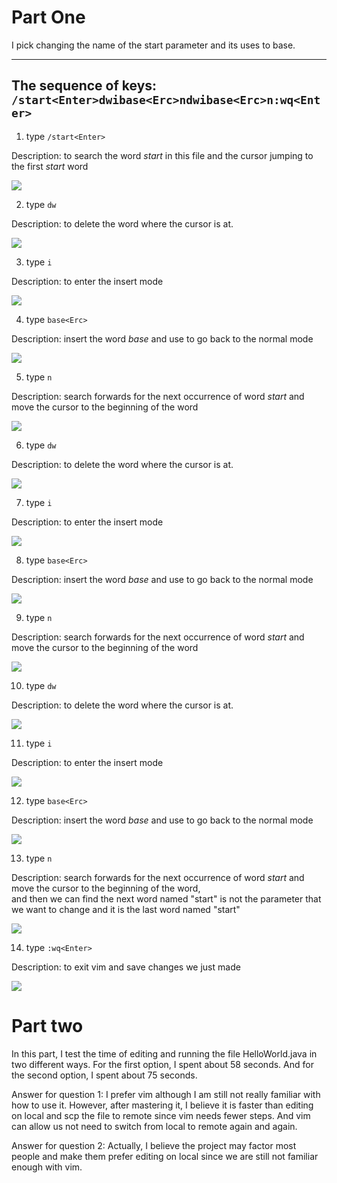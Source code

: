 # Part One
I pick changing the name of the start parameter and its uses to base.

---
## The sequence of keys: `/start<Enter>dwibase<Erc>ndwibase<Erc>n:wq<Enter>`
1. type `/start<Enter>`

Description: to search the word *start* in this file and the cursor jumping to the first *start* word

![](searchStart.png)

2. type `dw` 

Description: to delete the word where the cursor is at.

![](dw.png)

3. type `i`

Description: to enter the insert mode 

![](inserMode.png)

4. type `base<Erc>`

Description: insert the word *base* and use <Erc> to go back to the normal mode
  
![](baseNormalMode.png)

5. type `n`

Description: search forwards for the next occurrence of word *start* and move the cursor to the beginning of the word
  
![](nextStartWord.png)

6. type `dw` 
  
Description: to delete the word where the cursor is at.
  
![](dw2.png)

7. type `i`
  
Description: to enter the insert mode 
  
![](inserMode2.png)

8. type `base<Erc>`
  
Description: insert the word *base* and use <Erc> to go back to the normal mode
  
![](baseNormalMode2.png)

9. type `n`
  
Description: search forwards for the next occurrence of word *start* and move the cursor to the beginning of the word
  
![](nextStartWord2.png)

10. type `dw` 
  
Description: to delete the word where the cursor is at.
  
![](dw3.png)

11. type `i`
  
Description: to enter the insert mode 
  
![](inserMode3.png)

12. type `base<Erc>`
  
Description: insert the word *base* and use <Erc> to go back to the normal mode
  
![](baseNormalMode3.png)

13. type `n`
  
Description: search forwards for the next occurrence of word *start* and move the cursor to the beginning of the word,  
and then we can find the next word named "start" is not the parameter that we want to change and it is the last word named "start"
  
![](nextStartWord3.png)

14. type `:wq<Enter>`
  
Description: to exit vim and save changes we just made
  
![](wqSave.png)

# Part two
In this part, I test the time of editing and running the file HelloWorld.java in two different ways.
For the first option, I spent about 58 seconds. And for the second option, I spent about 75 seconds.

Answer for question 1:
I prefer vim although I am still not really familiar with how to use it.
However, after mastering it, I believe it is faster than editing on local and scp the file to remote since vim needs fewer steps. And vim can allow us not need to switch from local to remote again and again.

Answer for question 2:
Actually, I believe the project may factor most people and make them prefer editing on local since we are still not familiar enough with vim.

